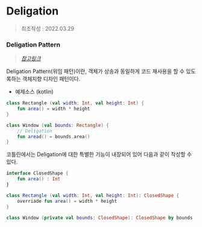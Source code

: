 # Deligation
> 최초작성 : 2022.03.29

### Deligation Pattern
> *[참고링크](https://en.wikipedia.org/wiki/Delegation_pattern)*

Deligation Pattern(위임 패턴)이란, 객체가 상송과 동일하게 코드 재사용을 할 수 있도록하는 객체지향 디자인 패턴이다.

* 예제소스 (kotlin)
```kt
class Rectangle (val width: Int, val height: Int) {
    fun area() = width * height 
}

class Window (val bounds: Rectangle) {
    // Deligation
    fun aread() = bounds.area()
}
```

코틀린에서는 Deligation에 대한 특별한 기능이 내장되어 있어 다음과 같이 작성할 수 있다.

```kt
interface ClosedShape {
    fun area() : Int
}

class Rectangle (val width: Int, val height: Int): ClosedShape {
    overriade fun area() = width * height 
}

class Window (private val bounds: ClosedShape): ClosedShape by bounds
```